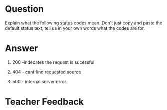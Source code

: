 # Question
Explain what the following status codes mean. Don't just copy and paste the default status text, tell us in your own words what the codes are for.

# Answer

1. 200 -indecates the request is sucessful

2. 404 - cant find requested source

3. 500 - internal server error

# Teacher Feedback